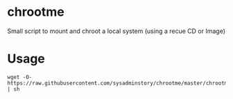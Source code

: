 chrootme
========

Small script to mount and chroot a local system (using a recue CD or Image)

Usage
=====

    wget -O- https://raw.githubusercontent.com/sysadminstory/chrootme/master/chrootme.sh | sh
